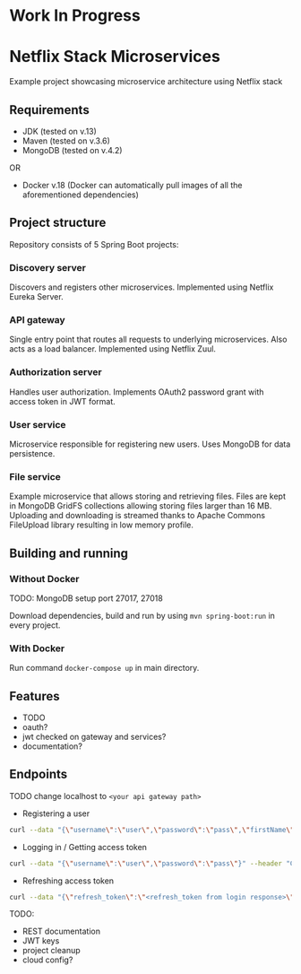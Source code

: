 # Work In Progress
# Netflix Stack Microservices
Example project showcasing microservice architecture using Netflix stack

## Requirements
- JDK (tested on v.13)
- Maven (tested on v.3.6)
- MongoDB (tested on v.4.2)

OR
- Docker v.18 (Docker can automatically pull images of all the aforementioned dependencies)

## Project structure
Repository consists of 5 Spring Boot projects:
### Discovery server
Discovers and registers other microservices. Implemented using Netflix Eureka Server.
### API gateway
Single entry point that routes all requests to underlying microservices. Also acts as a load balancer. Implemented using Netflix Zuul.
### Authorization server
Handles user authorization. Implements OAuth2 password grant with access token in JWT format.
### User service
Microservice responsible for registering new users. Uses MongoDB for data persistence.
### File service
Example microservice that allows storing and retrieving files. Files are kept in MongoDB GridFS collections allowing storing files larger than 16 MB. Uploading and downloading is streamed thanks to Apache Commons FileUpload library resulting in low memory profile.

## Building and running
### Without Docker
TODO: MongoDB setup port 27017, 27018

Download dependencies, build and run by using `mvn spring-boot:run` in every project.
### With Docker
Run command `docker-compose up` in main directory.

## Features
- TODO
- oauth?
- jwt checked on gateway and services?
- documentation?

## Endpoints
TODO change localhost to `<your api gateway path>`
- Registering a user
```sh
curl --data "{\"username\":\"user\",\"password\":\"pass\",\"firstName\":\"First\",\"lastName\":\"Last\"}" --header "Content-Type:application/json" http://localhost:8081/api/v1/users/register
```
- Logging in / Getting access token
```sh
curl --data "{\"username\":\"user\",\"password\":\"pass\"}" --header "Content-Type:application/json" http://localhost:8081/api/v1/login
```
- Refreshing access token
```sh
curl --data "{\"refresh_token\":\"<refresh_token from login response>\"}" --header "Content-Type:application/json" http://localhost:8081/api/v1/refresh-token
```

TODO:
- REST documentation
- JWT keys
- project cleanup
- cloud config?